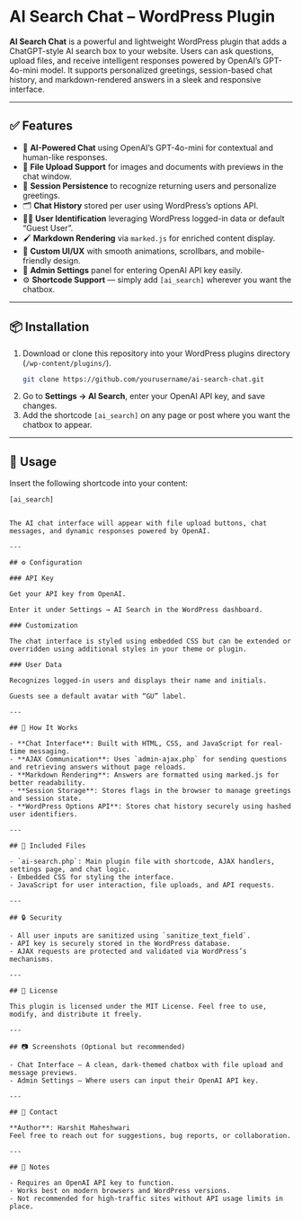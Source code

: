 # AI Search Chat – WordPress Plugin

**AI Search Chat** is a powerful and lightweight WordPress plugin that adds a ChatGPT-style AI search box to your website. Users can ask questions, upload files, and receive intelligent responses powered by OpenAI’s GPT-4o-mini model. It supports personalized greetings, session-based chat history, and markdown-rendered answers in a sleek and responsive interface.

---

## ✅ Features

- 💬 **AI-Powered Chat** using OpenAI’s GPT-4o-mini for contextual and human-like responses.
- 📂 **File Upload Support** for images and documents with previews in the chat window.
- 🔄 **Session Persistence** to recognize returning users and personalize greetings.
- 🗂 **Chat History** stored per user using WordPress’s options API.
- 🧑‍💻 **User Identification** leveraging WordPress logged-in data or default “Guest User”.
- 🖌 **Markdown Rendering** via `marked.js` for enriched content display.
- 🎨 **Custom UI/UX** with smooth animations, scrollbars, and mobile-friendly design.
- 🔑 **Admin Settings** panel for entering OpenAI API key easily.
- ⚙ **Shortcode Support** — simply add `[ai_search]` wherever you want the chatbox.

---

## 📦 Installation

1. Download or clone this repository into your WordPress plugins directory (`/wp-content/plugins/`).
   ```bash
   git clone https://github.com/yourusername/ai-search-chat.git
2. Go to **Settings → AI Search**, enter your OpenAI API key, and save changes.
3. Add the shortcode `[ai_search]` on any page or post where you want the chatbox to appear.

---

## 🚀 Usage

Insert the following shortcode into your content:

```plaintext
[ai_search]


The AI chat interface will appear with file upload buttons, chat messages, and dynamic responses powered by OpenAI.

---

## ⚙ Configuration

### API Key

Get your API key from OpenAI.

Enter it under Settings → AI Search in the WordPress dashboard.

### Customization

The chat interface is styled using embedded CSS but can be extended or overridden using additional styles in your theme or plugin.

### User Data

Recognizes logged-in users and displays their name and initials.

Guests see a default avatar with “GU” label.

---

## 🧠 How It Works

- **Chat Interface**: Built with HTML, CSS, and JavaScript for real-time messaging.
- **AJAX Communication**: Uses `admin-ajax.php` for sending questions and retrieving answers without page reloads.
- **Markdown Rendering**: Answers are formatted using marked.js for better readability.
- **Session Storage**: Stores flags in the browser to manage greetings and session state.
- **WordPress Options API**: Stores chat history securely using hashed user identifiers.

---

## 📂 Included Files

- `ai-search.php`: Main plugin file with shortcode, AJAX handlers, settings page, and chat logic.
- Embedded CSS for styling the interface.
- JavaScript for user interaction, file uploads, and API requests.

---

## 🔒 Security

- All user inputs are sanitized using `sanitize_text_field`.
- API key is securely stored in the WordPress database.
- AJAX requests are protected and validated via WordPress’s mechanisms.

---

## 📜 License

This plugin is licensed under the MIT License. Feel free to use, modify, and distribute it freely.

---

## 📷 Screenshots (Optional but recommended)

- Chat Interface – A clean, dark-themed chatbox with file upload and message previews.
- Admin Settings – Where users can input their OpenAI API key.

---

## 📧 Contact

**Author**: Harshit Maheshwari  
Feel free to reach out for suggestions, bug reports, or collaboration.

---

## 📌 Notes

- Requires an OpenAI API key to function.
- Works best on modern browsers and WordPress versions.
- Not recommended for high-traffic sites without API usage limits in place.
